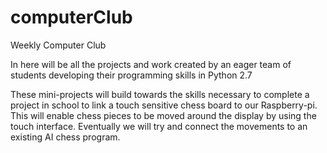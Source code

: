 computerClub
============

Weekly Computer Club

In here will be all the projects and work created by an eager team of students developing their programming skills in Python 2.7

These mini-projects will build towards the skills necessary to complete a project in school to link a touch sensitive chess board to our Raspberry-pi. This will enable chess pieces to be moved around the display by using the touch interface. Eventually we will try and connect the movements to an existing AI chess program.
